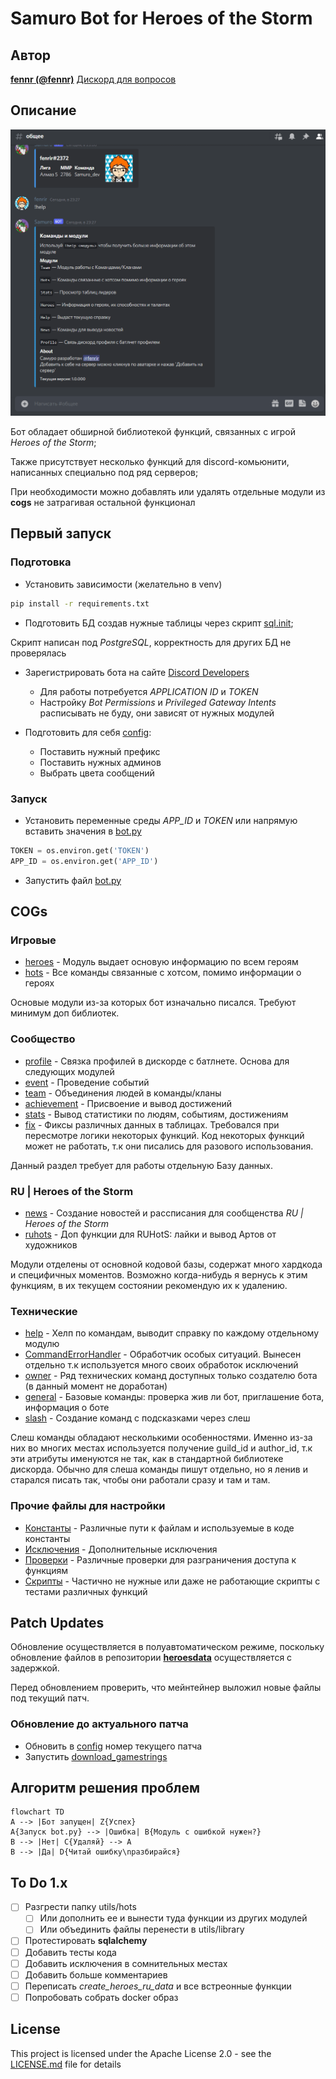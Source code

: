 # Samuro Bot for Heroes of the Storm

## Автор

 **[fennr (@fennr)](fennr.github.io/)**
 [Дискорд для вопросов](https://discord.gg/2RD32kFEk8)
 
## Описание

![preview-gif](/data/bot_preview.gif)

Бот обладает обширной библиотекой функций, связанных с игрой *Heroes of the Storm*;

Также присутствует несколько функций для discord-комьюнити, написанных специально под ряд серверов;

При необходимости можно добавлять или удалять отдельные модули из **cogs** не затрагивая остальной функционал

## Первый запуск

### Подготовка

* Установить зависимости (желательно в venv)
```bash
pip install -r requirements.txt
```
* Подготовить БД создав нужные таблицы через скрипт [sql.init](utils/scripts/init.sql);

Скрипт написан под *PostgreSQL*, корректность для других БД не проверялась

* Зарегистрировать бота на сайте [Discord Developers](https://canary.discord.com/developers/applications)
    * Для работы потребуется *APPLICATION ID* и *TOKEN*
    * Настройку *Bot Permissions* и *Privileged Gateway Intents* расписывать не буду, они зависят от нужных модулей

* Подготовить для себя [config](config.yaml):
    * Поставить нужный префикс
    * Поставить нужных админов
    * Выбрать цвета сообщений

### Запуск

* Установить переменные среды *APP_ID* и *TOKEN* или напрямую вставить значения в [bot.py](bot.py)
```py
TOKEN = os.environ.get('TOKEN')
APP_ID = os.environ.get('APP_ID')
```
* Запустить файл [bot.py](bot.py)

## COGs

### Игровые

* [heroes](cogs/heroes.py) - Модуль выдает основую информацию по всем героям
* [hots](cogs/hots.py) - Все команды связанные с хотсом, помимо информации о героях

Основые модули из-за которых бот изначально писался. Требуют минимум доп библиотек.

### Сообщество 

* [profile](cogs/profile.py) - Связка профилей в дискорде с батлнете. Основа для следующих модулей
* [event](cogs/event.py) - Проведение событий
* [team](cogs/team.py) - Объединения людей в команды/кланы
* [achievement](cogs/achievement.py) - Присвоение и вывод достижений
* [stats](cogs/stats.py) - Вывод статистики по людям, событиям, достижениям
* [fix](cogs/fix.py) - Фиксы различных данных в таблицах. Требовался при пересмотре логики некоторых функций.
Код некоторых функций может не работать, т.к они писались для разового использования.

Данный раздел требует для работы отдельную Базу данных.

### RU | Heroes of the Storm

* [news](cogs/news.py) - Создание новостей и рассписания для сообщенства *RU | Heroes of the Storm*
* [ruhots](cogs/ruhots.py) - Доп функции для RUHotS: лайки и вывод Артов от художников

Модули отделены от основной кодовой базы, содержат много хардкода и специфичных моментов.
Возможно когда-нибудь я вернусь к этим функциям, в их текущем состоянии рекомендую их к удалению.

### Технические

* [help](cogs/help.py) - Хелп по командам, выводит справку по каждому отдельному модулю
* [CommandErrorHandler](cogs/CommandErrorHandler.py) - Обработчик особых ситуаций. Вынесен отдельно т.к используется много своих обработок исключений
* [owner](cogs/owner.py) - Ряд технических команд доступных только создателю бота (в данный момент не доработан)
* [general](cogs/general.py) - Базовые команды: проверка жив ли бот, приглашение бота, информация о боте
* [slash](cogs/slash.py) - Создание команд с подсказками через слеш

Слеш команды обладают несколькими особенностями.
Именно из-за них во многих местах используется получение guild_id и author_id,
т.к эти атрибуты именуются не так, как в стандартной библиотеке дискорда.
Обычно для слеша команды пишут отдельно, но я ленив и старался писать так, чтобы они работали сразу и там и там.

### Прочие файлы для настройки

* [Константы](utils/classes/Const.py) - Различные пути к файлам и используемые в коде константы
* [Исключения](utils/exceptions) - Дополнительные исключения
* [Проверки](utils/check.py) - Различные проверки для разграничения доступа к функциям
* [Скрипты](utils/scripts) - Частично не нужные или даже не работающие скрипты с тестами различных функций


## Patch Updates

Обновление осуществляется в полуавтоматическом режиме, поскольку обновление файлов в репозитории **[heroesdata](https://github.com/HeroesToolChest/heroes-data/tree/master/heroesdata)** осуществляется с задержкой.

Перед обновлением проверить, что мейнтейнер выложил новые файлы под текущий патч.

### Обновление до актуального патча
* Обновить в [config](config.yaml) номер текущего патча
* Запустить [download_gamestrings](utils/scripts/download_gamestrings.py)

## Алгоритм решения проблем
```mermaid
flowchart TD
A --> |Бот запущен| Z{Успех}
A{Запуск bot.py} --> |Ошибка| B{Модуль с ошибкой нужен?}
B --> |Нет| C{Удаляй} --> A
B --> |Да| D{Читай ошибку\nразбирайся}
```


## To Do 1.x

- [ ] Разгрести папку utils/hots
    - [ ] Или дополнить ее и вынести туда функции из других модулей
    - [ ] Или объединить файлы перенести в utils/library
- [ ] Протестировать **sqlalchemy**
- [ ] Добавить тесты кода
- [ ] Добавить исключения в сомнительных местах
- [ ] Добавить больше комментариев
- [ ] Переписать *create_heroes_ru_data* и все встреонные функции
- [ ] Попробовать собрать docker образ

## License

This project is licensed under the Apache License 2.0 - see the [LICENSE.md](LICENSE.md) file for details

